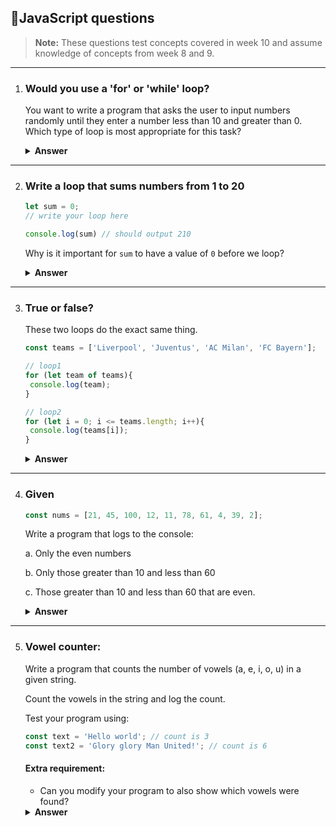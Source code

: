 ## 📄JavaScript questions 

> **Note:**
>These questions test concepts covered in week 10 and assume knowledge of concepts from week 8 and 9. 

---
1. ### Would you use a 'for' or 'while' loop? 

   You want to write a program that asks the user to input numbers randomly until they enter a number less than 10 and greater than 0. Which type of loop is most appropriate for this task?

   <details><summary><b>Answer</b></summary>
   <p>

   ### Answer: A `while` loop is the most appropriate choice.

   You want to use the `while` loop because you don't know the number of iterations beforehand, only the condition when the loop should stop (Which depends on user input). You want to ask the user for input until they enter a number less than 10 and greater than 0. 

   **Why not a `for` loop?**  A for loop is not suitable here because it is designed for situations where the number of iterations is known in advance (e.g., iterating over an array or a fixed range).

   </p>
 </details>

---
  
2. ### Write a loop that sums numbers from 1 to 20

   ```javascript
   let sum = 0;
   // write your loop here

   console.log(sum) // should output 210 
   ```
  
    Why is it important for `sum` to have a value of `0` before we loop?

     <details><summary><b>Answer</b></summary>
   <p>

   ```javascript
   let sum = 0;

   for (let i = 1; i < 21; i++){
      sum += i;
   }

   console.log(sum); // outputs: 210
   ```

   It is important to initialise `sum` to `0` before we loop because inside the loop, we perform arithmetic operations (addition) on `sum`. 

   If `sum` was just declared without initialisation, it would have a default value of `undefined` and the value of `sum` would be `NaN` as we would attepmt to perform arithmetic operations on `undefined`. 

   The same principle applies to other operations:

    - For building strings, you might initialize with an empty string `""`.
    - For building arrays, you'd start with an empty array `[]`.
   </p>
 </details>

---
    
3. ### True or false? 

   These two loops do the exact same thing.

   ```javascript
   const teams = ['Liverpool', 'Juventus', 'AC Milan', 'FC Bayern'];

   // loop1
   for (let team of teams){
    console.log(team);
   }

   // loop2
   for (let i = 0; i <= teams.length; i++){
    console.log(teams[i]);
   }
   ```

   <details><summary><b>Answer</b></summary>
   <p>

   ### Answer: False

   These two loops do **not** do the same thing. 

   **Loop 1**: `for...of` loop
    
   - Iterates over the elements of the `teams` array directly.
   - It will print each element exactly once

   - It logs: 
    ```console
    Liverpool
    Juventus
    AC Milan
    FC Bayern
    ```

   **Loop 2**: `for` loop

   - This loop uses `i` to access elements of the `teams` array (starting from the element at index `0` represented by `let i = 0`).
   - The last iteration, when `i = teams.length`, in this case `teams[4]` will log `undefined` because the last valid index of this array is `teams.length -1`
   - It logs:
   ```
   Liverpool
   Juventus
   AC Milan
   FC Bayern
   undefined
   ```

   - To make Loop 2 behave the same as Loop 1, you should change the condition to `i < teams.length`:
   ```javascript
   for (let i = 0; i < teams.length; i++) {
    console.log(teams[i]);
   }
   ```
   
   </p>
 </details>

---
   
4. ### Given

   ```javascript
   const nums = [21, 45, 100, 12, 11, 78, 61, 4, 39, 2];
   ```
   Write a program that logs to the console: 
    
      a. Only the even numbers

      b. Only those greater than 10 and less than 60

     c. Those greater than 10 and less than 60 that are even. 

     <details><summary><b>Answer</b></summary>
   <p>

    **a.**
    ```javascript 
    // a. even numbers
    for (let num of nums){
      if (num % 2 === 0){
        console.log(num);
      }
    }

    // b. Numbers between 10 and 60
    for (let num of nums){
      if (num > 10 && num < 60){
        console.log(num);
      }
    }

    // c. Even numbers between 10 and 60
    for (let num of nums){
      if (num > 10 && num < 60 && num % 2 === 0){
        console.log(num);
      }
    }
    ```

    Outputs:
    ```javascript
    // even numbers
    100
    12
    78
    4
    2

    // numbers between 10 and 60
    21
    45
    12
    11
    39

    // even numbers between 10 and 60
    12
    ```

   </p>
 </details>

---


5. ### Vowel counter: 

   Write a program that counts the number of vowels (a, e, i, o, u) in a given string. 

   Count the vowels in the string and log the count.

   Test your program using: 

   ```javascript
   const text = 'Hello world'; // count is 3
   const text2 = 'Glory glory Man United!'; // count is 6
   ```

   #### Extra requirement: 

     - Can you modify your program to also show which vowels were found?

   <details><summary><b>Answer</b></summary>
   <p>

   ```javascript
   // to test text
   const text = 'Hello world';
   let vowelCount = 0;
   let vowels = ['a', 'e', 'i', 'o', 'u'];

   for (let char of text.toLowerCase()){
     if (vowels.includes(char)){
       vowelCount++;
       console.log(`Vowel found: ${char}`);
     }
   }

   console.log(vowelCount);

   // te test text2
   const text2 = 'Glory glory Man United!';
   let vowelCount2 = 0; 

   for (let char of text2.toLowerCase()){
     if (vowels.includes(char)){
       vowelCount2++;
       console.log(`Vowel found: ${char}`);
     }
   }

   console.log(vowelCount2);
   ```
   </p>
 </details>



   
